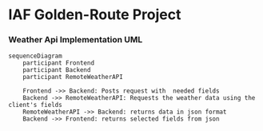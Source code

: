 # IAF Golden-Route Project

### Weather Api Implementation UML
```mermaid
sequenceDiagram
    participant Frontend
    participant Backend
    participant RemoteWeatherAPI
    
    Frontend ->> Backend: Posts request with  needed fields
    Backend ->> RemoteWeatherAPI: Requests the weather data using the client's fields
    RemoteWeatherAPI ->> Backend: returns data in json format
    Backend ->> Frontend: returns selected fields from json

```